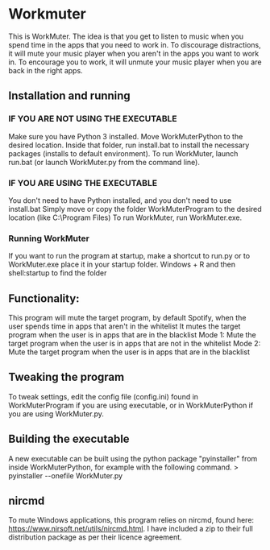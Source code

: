 # Workmuter
This is WorkMuter. The idea is that you get to listen to music when you spend time in the apps that you need to work in. To discourage distractions, it will mute your music player when you aren't in the apps you want to work in. To encourage you to work, it will unmute your music player when you are back in the right apps. 
## Installation and running
### IF YOU ARE NOT USING THE EXECUTABLE
Make sure you have Python 3 installed.
Move WorkMuterPython to the desired location. Inside that folder, run install.bat to install the necessary packages (installs to default environment). To run WorkMuter, launch run.bat (or launch WorkMuter.py from the command line).
### IF YOU ARE USING THE EXECUTABLE
You don't need to have Python installed, and you don't need to use install.bat
Simply move or copy the folder WorkMuterProgram to the desired location (like C:\Program Files\)
To run WorkMuter, run WorkMuter.exe.
### Running WorkMuter
If you want to run the program at startup, make a shortcut to run.py or to WorkMuter.exe
place it in your startup folder. Windows + R and then shell:startup to find the folder

## Functionality:
This program will mute the target program, by default Spotify,
when the user spends time in apps that aren't in the whitelist
It mutes the target program when the user is in apps that are in the blacklist
Mode 1: Mute the target program when the user is in apps that are not in the whitelist
Mode 2: Mute the target program when the user is in apps that are in the blacklist


## Tweaking the program
To tweak settings, edit the config file (config.ini) found in WorkMuterProgram 
if you are using executable, or in WorkMuterPython if you are using WorkMuter.py.

## Building the executable
A new executable can be built using the python package "pyinstaller" from inside 
WorkMuterPython, for example with the following command. > pyinstaller --onefile WorkMuter.py

## nircmd
To mute Windows applications, this program relies on nircmd, found here:
https://www.nirsoft.net/utils/nircmd.html. I have included a zip to their full
distribution package as per their licence agreement.
